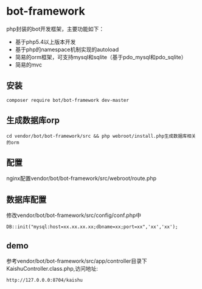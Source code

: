 # bot-framework
php封装的bot开发框架，主要功能如下：
* 基于php5.4以上版本开发
* 基于php的namespace机制实现的autoload
* 简易的orm框架，可支持mysql和sqlite（基于pdo_mysql和pdo_sqlite）
* 简易的mvc

## 安装 
```shell
composer require bot/bot-framework dev-master
```

## 生成数据库orp
```shell
cd vendor/bot/bot-framework/src && php webroot/install.php生成数据库相关的orm
```

## 配置 
nginx配置vendor/bot/bot-framework/src/webroot/route.php

## 数据库配置 
修改vendor/bot/bot-framework/src/config/conf.php中
```shell
DB::init("mysql:host=xx.xx.xx.xx;dbname=xx;port=xx",'xx','xx');
```

## demo 
参考vendor/bot/bot-framework/src/app/controller目录下KaishuController.class.php,访问地址:
```shell
http://127.0.0.0:8704/kaishu
```


